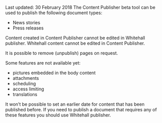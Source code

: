 <span class="govuk-hint">Last updated: 30 February 2018</span>
The Content Publisher beta tool can be used to publish the following document types:

* News stories
* Press releases

Content created in Content Publisher cannot be edited in Whitehall publisher. Whitehall content cannot be edited in Content Publisher.

It is possible to remove (unpublish) pages on request.

Some features are not available yet:

* pictures embedded in the body content
* attachments
* scheduling
* access limiting
* translations

It won’t be possible to set an earlier date for content that has been published before.
If you need to publish a document that requires any of these features you should use Whitehall publisher.
